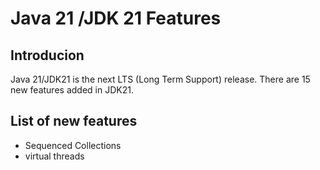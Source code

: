 # Java 21 /JDK 21 Features

## Introducion
Java 21/JDK21 is the next LTS (Long Term Support) release. There are 15 new features added in JDK21. 

## List of new features
* Sequenced Collections
* virtual threads
